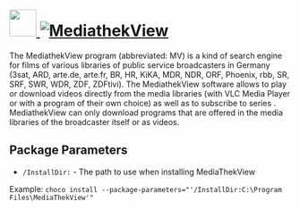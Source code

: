 # [<img src="https://cdn.jsdelivr.net/gh/tunisiano187/Chocolatey-packages@538e4b7270e2c579b46c65e43bc641ad65077485/icons/mediathekview.png" height="48" width="48" /> ![MediathekView](https://img.shields.io/chocolatey/v/mediathekview.svg?label=MediathekView&style=for-the-badge)](https://community.chocolatey.org/packages/mediathekview)

The MediathekView program (abbreviated: MV) is a kind of search engine for films of various libraries of public service broadcasters in Germany (3sat, ARD, arte.de, arte.fr, BR, HR, KiKA, MDR, NDR, ORF, Phoenix, rbb, SR, SRF, SWR, WDR, ZDF, ZDFtivi). The MediathekView software allows to play or download videos directly from the media libraries (with VLC Media Player or with a program of their own choice) as well as to subscribe to series . MediathekView can only download programs that are offered in the media libraries of the broadcaster itself or as videos.

## Package Parameters

- `/InstallDir:` - The path to use when installing MediaThekView

Example: `choco install --package-parameters="'/InstallDir:C:\Program Files\MediaThekView'"`
